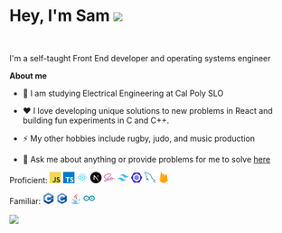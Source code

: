 <h1><b> Hey, I'm Sam <img src="https://raw.githubusercontent.com/MartinHeinz/MartinHeinz/master/wave.gif" width="30px"> </b></h1>
<br />

I'm a self-taught Front End developer and operating systems engineer

**About me**

- 🎒 I am studying Electrical Engineering at Cal Poly SLO

- ❤️ I love developing unique solutions to new problems in React and building fun experiments in C and C++.
  
- ⚡ My other hobbies include rugby, judo, and music production
  
- 💬 Ask me about anything or provide problems for me to solve [here](https://github.com/westonsam/westonsam/issues)
  
Proficient:
<code><img height="20" alt="javascript" src="https://raw.githubusercontent.com/github/explore/80688e429a7d4ef2fca1e82350fe8e3517d3494d/topics/javascript/javascript.png"></code>
<code><img height="20" alt="typescript" src="https://raw.githubusercontent.com/github/explore/80688e429a7d4ef2fca1e82350fe8e3517d3494d/topics/typescript/typescript.png"></code>
<code><img height="20" alt="react" src="https://raw.githubusercontent.com/github/explore/80688e429a7d4ef2fca1e82350fe8e3517d3494d/topics/react/react.png"></code>
<code><img height="20" alt="nextjs" src="https://raw.githubusercontent.com/devicons/devicon/master/icons/nextjs/nextjs-original.svg"></code>
<code><img height="20" alt="sass" src="https://raw.githubusercontent.com/devicons/devicon/master/icons/sass/sass-original.svg"></code>
<code><img height="20" alt="tailwindcss" src="https://raw.githubusercontent.com/devicons/devicon/master/icons/tailwindcss/tailwindcss-original.svg"></code>
<code><img height="20" alt="eslint" src="https://raw.githubusercontent.com/devicons/devicon/master/icons/eslint/eslint-original.svg"></code>
<code><img height="20" alt="mysql" src="https://raw.githubusercontent.com/devicons/devicon/master/icons/mysql/mysql-original.svg"></code>
<code><img height="20" alt="firebase" src="https://raw.githubusercontent.com/devicons/devicon/master/icons/firebase/firebase-plain.svg"></code> <!-- supabase><-->

Familiar: 
<code><img height="20" alt="c++" src="https://raw.githubusercontent.com/devicons/devicon/master/icons/cplusplus/cplusplus-original.svg"></code>
<code><img height="20" alt="c" src="https://raw.githubusercontent.com/devicons/devicon/master/icons/c/c-original.svg"></code>
<code><img height="20" alt="java" src="https://raw.githubusercontent.com/devicons/devicon/master/icons/java/java-original.svg"></code>
<code><img height="20" alt="arduino" src="https://raw.githubusercontent.com/devicons/devicon/master/icons/arduino/arduino-original.svg"></code>

<a href="https://github.com/anuraghazra/github-readme-stats"><img align="center" src="https://github-readme-stats.vercel.app/api/top-langs/?username=westonsam&layout=compact&theme=buefy&hide_border=true" /></a> 



